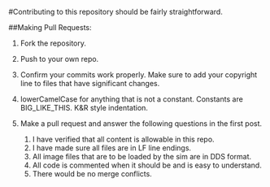 #Contributing to this repository should be fairly straightforward.

##Making Pull Requests:

1. Fork the repository.

2. Push to your own repo.

3. Confirm your commits work properly. Make sure to add your copyright line to files
   that have significant changes.

4. lowerCamelCase for anything that is not a constant. Constants are BIG_LIKE_THIS.
   K&R style indentation.

5. Make a pull request and answer the following questions in the first post.
   1. I have verified that all content is allowable in this repo.
   2. I have made sure all files are in LF line endings.
   3. All image files that are to be loaded by the sim are in DDS format.
   4. All code is commented when it should be and is easy to understand.
   5. There would be no merge conflicts.
